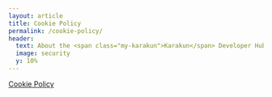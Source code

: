```yaml
---
layout: article
title: Cookie Policy
permalink: /cookie-policy/
header:
  text: About the <span class="my-karakun">Karakun</span> Developer Hub
  image: security
  y: 10%
---
```

<a href="https://www.iubenda.com/privacy-policy/70085305/cookie-policy" class="iubenda-nostyle no-brand iubenda-embed iub-no-markup iub-body-embed" title="Cookie Policy">Cookie Policy</a> <script type="text/javascript">(function (w,d) {var loader = function () {var s = d.createElement("script"), tag = d.getElementsByTagName("script")[0]; s.src="https://cdn.iubenda.com/iubenda.js"; tag.parentNode.insertBefore(s,tag);}; if(w.addEventListener){w.addEventListener("load", loader, false);}else if(w.attachEvent){w.attachEvent("onload", loader);}else{w.onload = loader;}})(window, document);</script>



